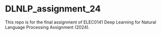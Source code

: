 # DLNLP_assignment_24

This repo is for the final assignment of ELEC0141 Deep Learning for Natural Language Processing Assignment (2024).
